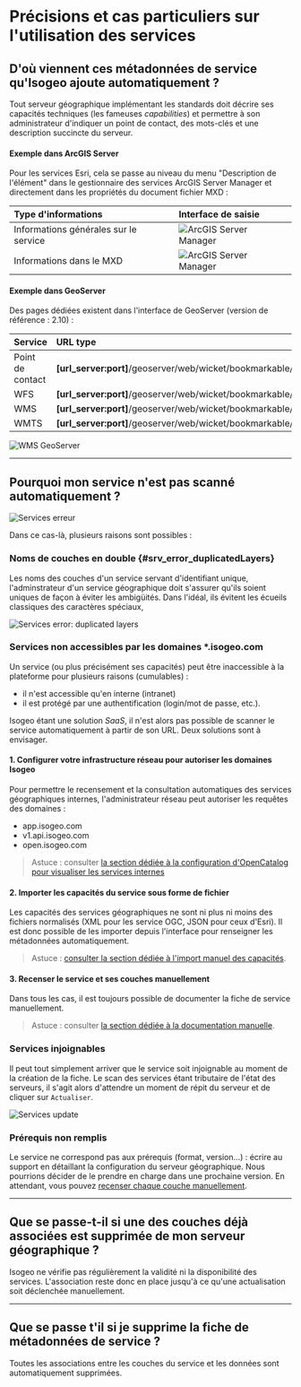 # Précisions et cas particuliers sur l'utilisation des services

## D'où viennent ces métadonnées de service qu'Isogeo ajoute automatiquement ?

Tout serveur géographique implémentant les standards doit décrire ses capacités techniques (les fameuses *capabilities*) et permettre à son administrateur d'indiquer un point de contact, des mots-clés et une description succincte du serveur.

#### Exemple dans ArcGIS Server

Pour les services Esri, cela se passe au niveau du menu "Description de l'élément" dans le gestionnaire des services ArcGIS Server Manager et directement dans les propriétés du document fichier MXD :

| Type d'informations | Interface de saisie |
| :------------------ | :------------------ |
| Informations générales sur le service | ![ArcGIS Server Manager](/images/inv_edit_srv_GetCapSource_ArcgisServer.png "Interface de documentation du GetCapabilities dans ArcGIS Server") |
| Informations dans le MXD |![ArcGIS Server Manager](/images/inv_edit_srv_GetCapSource_arcmap.png "Interface de documentation du GetCapabilities dans ArcMap") |

#### Exemple dans GeoServer

Des pages dédiées existent dans l'interface de GeoServer (version de référence : 2.10) :

| Service          | URL type |
| :--------------- | :------- |
| Point de contact | **[url_server:port]**/geoserver/web/wicket/bookmarkable/org.geoserver.web.admin.ContactPage |
| WFS              | **[url_server:port]**/geoserver/web/wicket/bookmarkable/org.geoserver.wfs.web.WFSAdminPage |
| WMS              | **[url_server:port]**/geoserver/web/wicket/bookmarkable/org.geoserver.wms.web.WMSAdminPage |
| WMTS             | **[url_server:port]**/geoserver/web/wicket/bookmarkable/org.geoserver.gwc.web.wmts.WMTSAdminPage |

![WMS GeoServer](/images/inv_edit_srv_CLC_WFS_GetCapSource_geoserver.png "Interface de documentation du GetCapabilities du WMS dans GeoServer")

______________

## Pourquoi mon service n'est pas scanné automatiquement ?

![Services erreur](/images/inv_edit_srv_unreachable.png "Une erreur est survenue durant le scan du service. Impossible de pré-remplir les métadonnées.")

Dans ce cas-là, plusieurs raisons sont possibles :

### Noms de couches en double {#srv_error_duplicatedLayers}

Les noms des couches d'un service servant d'identifiant unique, l'adminstrateur d'un service géographique doit s'assurer qu'ils soient uniques de façon à éviter les ambigüités. Dans l'idéal, ils évitent les écueils classiques des caractères spéciaux, 

![Services error: duplicated layers](/images/inv_edit_srv_geoserver_duplicatedLayers.png "Doublons dans les noms des couches d'un service")


### Services non accessibles par les domaines \*.isogeo.com

Un service (ou plus précisément ses capacités) peut être inaccessible à la plateforme pour plusieurs raisons (cumulables) :
* il n'est accessible qu'en interne (intranet)
* il est protégé par une authentification (login/mot de passe, etc.).

Isogeo étant une solution *SaaS*, il n'est alors pas possible de scanner le service automatiquement à partir de son URL. Deux solutions sont à envisager.

#### 1. Configurer votre infrastructure réseau pour autoriser les domaines Isogeo

Pour permettre le recensement et la consultation automatiques des services géographiques internes, l'administrateur réseau peut autoriser les requêtes des domaines :
* app.isogeo.com
* v1.api.isogeo.com
* open.isogeo.com

> Astuce : consulter [la section dédiée à la configuration d'OpenCatalog pour visualiser les services internes](../../publish/share_opencatalog.html#oc_proxy)

#### 2. Importer les capacités du service sous forme de fichier

Les capacités des services géographiques ne sont ni plus ni moins des fichiers normalisés (XML pour les service OGC, JSON pour ceux d'Esri). Il est donc possible de les importer depuis l'interface pour renseigner les métadonnées automatiquement.

> Astuce : [consulter la section dédiée à l'import manuel des capacités](srv_howto.html#srv_auto_private).


#### 3. Recenser le service et ses couches manuellement

Dans tous les cas, il est toujours possible de documenter la fiche de service manuellement.

> Astuce : consulter [la section dédiée à la documentation manuelle](srv_howto.html#srv_manual_doc).


### Services injoignables

Il peut tout simplement arriver que le service soit injoignable au moment de la création de la fiche. Le scan des services étant tributaire de l'état des serveurs, il s'agit alors d'attendre un moment de répit du serveur et de cliquer sur `Actualiser`.

![Services update](/images/inv_edit_srv_update.png "Cliquer sur Actualiser pour mettre à jour les informations des fiches de type service.")


### Prérequis non remplis

Le service ne correspond pas aux prérequis (format, version...) : écrire au support en détaillant la configuration du serveur géographique. Nous pourrions décider de le prendre en charge dans une prochaine version. En attendant, vous pouvez [recenser chaque couche manuellement](srv_howto.html#srv_manual_doc).

_____________

## Que se passe-t-il si une des couches déjà associées est supprimée de mon serveur géographique ?

Isogeo ne vérifie pas régulièrement la validité ni la disponibilité des services. L'association reste donc en place jusqu'à ce qu'une actualisation soit déclenchée manuellement.

_____________

## Que se passe t'il si je supprime la fiche de métadonnées de service ?

Toutes les associations entre les couches du service et les données sont automatiquement supprimées.
